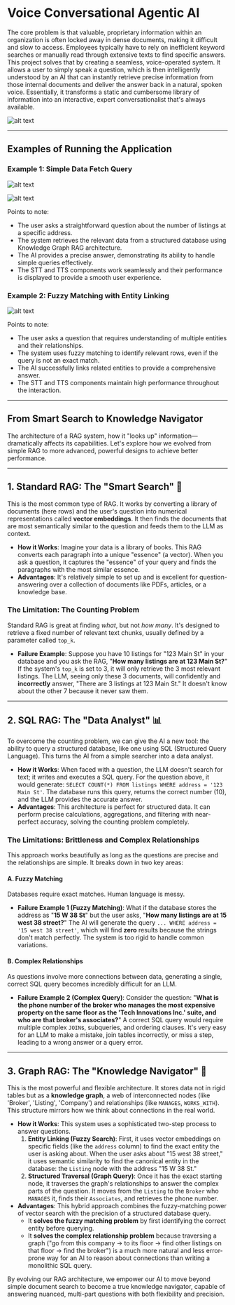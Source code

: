 # Voice Conversational Agentic AI

The core problem is that valuable, proprietary information within an organization is often locked away in dense documents, making it difficult and slow to access. Employees typically have to rely on inefficient keyword searches or manually read through extensive texts to find specific answers. This project solves that by creating a seamless, voice-operated system. It allows a user to simply speak a question, which is then intelligently understood by an AI that can instantly retrieve precise information from those internal documents and deliver the answer back in a natural, spoken voice. Essentially, it transforms a static and cumbersome library of information into an interactive, expert conversationalist that's always available.

![alt text](images/image.png)

---

## Examples of Running the Application

### Example 1: Simple Data Fetch Query

![alt text](images/image-1.png)

![alt text](images/image-3.png)

Points to note:
- The user asks a straightforward question about the number of listings at a specific address.
- The system retrieves the relevant data from a structured database using Knowledge Graph RAG architecture.
- The AI provides a precise answer, demonstrating its ability to handle simple queries effectively.
- The STT and TTS components work seamlessly and their performance is displayed to provide a smooth user experience.

### Example 2: Fuzzy Matching with Entity Linking

![alt text](images/image-2.png)

Points to note:
- The user asks a question that requires understanding of multiple entities and their relationships.
- The system uses fuzzy matching to identify relevant rows, even if the query is not an exact match.
- The AI successfully links related entities to provide a comprehensive answer.
- The STT and TTS components maintain high performance throughout the interaction.

---

## From Smart Search to Knowledge Navigator

The architecture of a RAG system, how it "looks up" information—dramatically affects its capabilities. Let's explore how we evolved from simple RAG to more advanced, powerful designs to achieve better performance.

---

## 1. Standard RAG: The "Smart Search" 🧠

This is the most common type of RAG. It works by converting a library of documents (here rows) and the user's question into numerical representations called **vector embeddings**. It then finds the documents that are most semantically similar to the question and feeds them to the LLM as context.

-   **How it Works**: Imagine your data is a library of books. This RAG converts each paragraph into a unique "essence" (a vector). When you ask a question, it captures the "essence" of your query and finds the paragraphs with the most similar essence.
-   **Advantages**: It's relatively simple to set up and is excellent for question-answering over a collection of documents like PDFs, articles, or a knowledge base.

### The Limitation: The Counting Problem

Standard RAG is great at finding *what*, but not *how many*. It's designed to retrieve a fixed number of relevant text chunks, usually defined by a parameter called `top_k`.

-   **Failure Example**: Suppose you have 10 listings for "123 Main St" in your database and you ask the RAG, "**How many listings are at 123 Main St?**" If the system's `top_k` is set to 3, it will only retrieve the 3 most relevant listings. The LLM, seeing only these 3 documents, will confidently and **incorrectly** answer, "There are 3 listings at 123 Main St." It doesn't know about the other 7 because it never saw them.

---

## 2. SQL RAG: The "Data Analyst" 📊

To overcome the counting problem, we can give the AI a new tool: the ability to query a structured database, like one using SQL (Structured Query Language). This turns the AI from a simple searcher into a data analyst.

-   **How it Works**: When faced with a question, the LLM doesn't search for text; it writes and executes a SQL query. For the question above, it would generate: `SELECT COUNT(*) FROM listings WHERE address = '123 Main St'`. The database runs this query, returns the correct number (10), and the LLM provides the accurate answer.
-   **Advantages**: This architecture is perfect for structured data. It can perform precise calculations, aggregations, and filtering with near-perfect accuracy, solving the counting problem completely.

### The Limitations: Brittleness and Complex Relationships

This approach works beautifully as long as the questions are precise and the relationships are simple. It breaks down in two key areas:

#### A. Fuzzy Matching
Databases require exact matches. Human language is messy.

-   **Failure Example 1 (Fuzzy Matching)**: What if the database stores the address as "**15 W 38 St**" but the user asks, "**How many listings are at 15 west 38 street?**" The AI will generate the query `... WHERE address = '15 west 38 street'`, which will find **zero** results because the strings don't match perfectly. The system is too rigid to handle common variations.

#### B. Complex Relationships
As questions involve more connections between data, generating a single, correct SQL query becomes incredibly difficult for an LLM.

-   **Failure Example 2 (Complex Query)**: Consider the question: "**What is the phone number of the broker who manages the most expensive property on the same floor as the 'Tech Innovations Inc.' suite, and who are that broker's associates?**" A correct SQL query would require multiple complex `JOIN`s, subqueries, and ordering clauses. It's very easy for an LLM to make a mistake, join tables incorrectly, or miss a step, leading to a wrong answer or a query error.

---

## 3. Graph RAG: The "Knowledge Navigator" 🧭

This is the most powerful and flexible architecture. It stores data not in rigid tables but as a **knowledge graph**, a web of interconnected nodes (like 'Broker', 'Listing', 'Company') and relationships (like `MANAGES`, `WORKS_WITH`). This structure mirrors how we think about connections in the real world.



-   **How it Works**: This system uses a sophisticated two-step process to answer questions.
    1.  **Entity Linking (Fuzzy Search)**: First, it uses vector embeddings on specific fields (like the `address` column) to find the exact entity the user is asking about. When the user asks about "15 west 38 street," it uses semantic similarity to find the canonical entity in the database: the `Listing` node with the address "15 W 38 St."
    2.  **Structured Traversal (Graph Query)**: Once it has the exact starting node, it traverses the graph's relationships to answer the complex parts of the question. It moves from the `Listing` to the `Broker` who `MANAGES` it, finds their `Associates`, and retrieves the phone number.
-   **Advantages**: This hybrid approach combines the fuzzy-matching power of vector search with the precision of a structured database query.
    -   It **solves the fuzzy matching problem** by first identifying the correct entity before querying.
    -   It **solves the complex relationship problem** because traversing a graph ("go from this company -> to its floor -> find other listings on that floor -> find the broker") is a much more natural and less error-prone way for an AI to reason about connections than writing a monolithic SQL query.

By evolving our RAG architecture, we empower our AI to move beyond simple document search to become a true knowledge navigator, capable of answering nuanced, multi-part questions with both flexibility and precision.